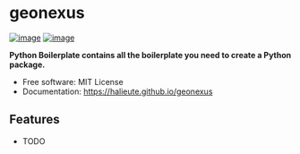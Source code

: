 # geonexus


[![image](https://img.shields.io/pypi/v/geonexus.svg)](https://pypi.python.org/pypi/geonexus)
[![image](https://img.shields.io/conda/vn/conda-forge/geonexus.svg)](https://anaconda.org/conda-forge/geonexus)


**Python Boilerplate contains all the boilerplate you need to create a Python package.**


-   Free software: MIT License
-   Documentation: https://halieute.github.io/geonexus


## Features

-   TODO
